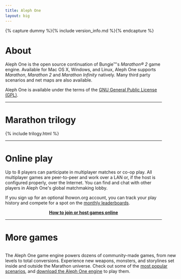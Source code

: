 ```yaml
---
title: Aleph One
layout: big
---
```

{% capture dummy %}{% include version_info.md %}{% endcapture %}

About
=====

Aleph One is the open source continuation of Bungie™'s <cite class="game">Marathon® 2</cite> game engine. Available for Mac OS X, Windows, and Linux, Aleph One supports <cite class="game">Marathon</cite>, <cite class="game">Marathon 2</cite> and <cite class="game">Marathon Infinity</cite> natively. Many third party scenarios and net maps are also available.

Aleph One is available under the terms of the [GNU General Public License (GPL)](http://www.gnu.org/licenses/gpl-3.0.html).

***


<span id="download_latest">Marathon trilogy</span>
================

{% include trilogy.html %}

***

Online play
============

Up to 8 players can participate in multiplayer matches or co-op play. All multiplayer games are peer-to-peer and work over a LAN or, if the host is configured properly, over the Internet. You can find and chat with other players in Aleph One's global matchmaking lobby.

If you sign up for an optional lhowon.org account, you can track your play history and compete for a spot on the [monthly leaderboards](https://www.lhowon.org/).

<p style="text-align: center; font-weight: bold">
<a href="https://www.lhowon.org/faq">How to join or host games online</a>
</p>

***

More games
==========

<p style="float: left; width: 570px">The Aleph One game engine powers dozens of community-made games, from new levels to total conversions. Experience new weapons, monsters, and storylines set inside and outside the Marathon universe. Check out some of the <a href="/scenarios.html#more">most popular scenarios</a>, and <a href="/download.html">download the Aleph One engine</a> to play them.</p>

<div style="margin-left: 580px; height: 100px; position: relative">
<a href="/download.html"><img src="/images/alephone_med.png" width="100" height="100" alt="Aleph One" class="noborder" style="position: absolute; left: 150px; top: 0"></a>
<a href="{{ link_alephmac }}" class="mac_block" style="position: absolute; left: 5px; top: 31px"><img src="/images/download_mac.png" width="131" height="37" alt="Download Aleph One for Mac OS X" class="noborder"></a>
<a href="{{ link_source }}" class="linux_block" style="position: absolute; left: 5px; top: 31px"><img src="/images/download_linux.png" width="131" height="37" alt="Download Aleph One for Linux" class="noborder"></a>
<a href="{{ link_alephwin }}" class="win_block" style="position: absolute; left: 5px; top: 31px"><img src="/images/download_win.png" width="131" height="37" alt="Download Aleph One for Windows" class="noborder"></a>
<a href="/download.html" style="position: absolute; left: 265px; top: 31px"><img src="/images/moreinfo.png" width="102" height="37" alt="Available for Mac, Windows, and Linux" class="noborder"></a>
</div>
